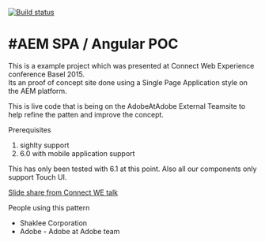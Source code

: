 [![Build status](https://badge.buildkite.com/51a830d108416f285f1c1575cd7260f8f1aa14573f9f3f9ece.svg)](https://buildkite.com/zmsc/aem-spa-example)

#AEM SPA / Angular POC
========

This is a example project which was presented at Connect Web Experience conference Basel 2015.  
Its an proof of concept site done using a Single Page Application style on the AEM platform.

This is live code that is being on the AdobeAtAdobe External Teamsite to help refine the patten and improve the concept.

Prerequisites
1. sighlty support 
2. 6.0 with mobile application support

This has only been tested with 6.1 at this point. Also all our components only support Touch UI.

[Slide share from Connect WE talk](http://www.slideshare.net/AdobeMarketingCloud/build-single-page-applications-using-angularjs-on-aem-51639249?utm_source=slideshow&utm_medium=ssemail&utm_campaign=post_upload_view_cta)

People using this pattern
- Shaklee Corporation
- Adobe - Adobe at Adobe team
